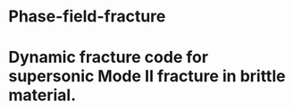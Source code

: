 # Phase-field-fracture
# Dynamic fracture code for supersonic Mode II fracture in brittle material.
